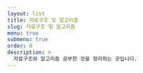 ```yaml
---
layout: list
title: 자료구조 및 알고리즘
slug: 자료구조 및 알고리즘
menu: true
submenu: true
order: 8
description: >
  자료구조와 알고리즘 공부한 것을 정리하는 곳입니다.
---
```

